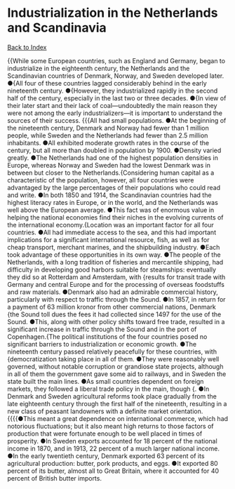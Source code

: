 # Industrialization in the Netherlands and Scandinavia
[Back to Index](https://github.com/windows10010/tpoExtractor/blob/master/README.md)

{{While some European countries, such as England and Germany, began to industrialize in the eighteenth century, the Netherlands and the Scandinavian countries of Denmark, Norway,
and Sweden developed later. ●{All four of these countries lagged considerably behind in the early nineteenth century. ●{However, they industrialized rapidly in the second half of the century,
especially in the last two or three decades. ●{In view of their later start and their lack of coal—undoubtedly the main reason they were not among the early industrializers—it is important to 
understand the sources of their success. {{{All had small populations. ●At the beginning of the nineteenth century, Denmark and Norway had fewer than 1 million people, while Sweden and the Netherlands had fewer than 2.5 million inhabitants. ●All exhibited moderate growth rates in the course of the century, but all more than doubled in population by 1900. ●Density varied greatly. ●The Netherlands had one of the highest population densities in Europe, whereas Norway and Sweden had the lowest Denmark was in between but closer to the Netherlands.{Considering human capital as a characteristic of the population, however, all four countries were advantaged by the large percentages of their populations who could read and write. ●In both 1850 and 1914, the Scandinavian countries had the highest literacy rates in Europe, or in the world, and the Netherlands was well above the European average. ●This fact was of enormous value in helping the national economies find their niches in the evolving currents of the international economy.{Location was an important factor for all four countries. ●All had immediate access to the sea, and this had important implications for a significant international resource, fish, as well as for cheap transport, merchant marines, and the shipbuilding industry. ●Each took advantage of these opportunities in its own way. ●The people of the Netherlands, with a long tradition of fisheries and mercantile shipping, had difficulty in developing good harbors suitable for steamships: eventually they did so at Rotterdam and Amsterdam, with {results for transit trade with Germany and central Europe and for the processing of overseas foodstuffs and raw materials. ●Denmark also had an admirable commercial history, particularly with respect to traffic through the Sound. ●In 1857, in return for a payment of 63 million kronor from other commercial nations, Denmark {the Sound toll dues the fees it had collected since 1497 for the use of the Sound. ●This, along with other policy shifts toward free trade, resulted in a significant increase in traffic through the Sound and in the port of Copenhagen.{The political institutions of the four countries posed no significant barriers to industrialization or economic growth. ●The nineteenth century passed relatively peacefully for these countries, with {democratization taking place in all of them. ●They were reasonably well governed, without notable corruption or grandiose state projects, although in all of them the government gave some aid to railways, and in Sweden the state built the main lines. ●As small countries dependent on foreign markets, they followed a liberal trade policy in the main, though {. ●In Denmark and Sweden agricultural reforms took place gradually from the late eighteenth century through the first half of the nineteenth, resulting in a new class of peasant landowners with a definite market orientation.{{{{●This meant a great dependence on international commerce, which had notorious fluctuations; but it also meant high returns to those factors of production that were fortunate enough to be well placed in times of prosperity. ●In Sweden exports accounted for 18 percent of the national income in 1870, and in 1913, 22 percent of a much larger national income. ●In the early twentieth century, Denmark exported 63 percent of its agricultural production: butter, pork products, and eggs. ●It exported 80 percent of its butter, almost all to Great Britain, where it accounted for 40 percent of British butter imports.